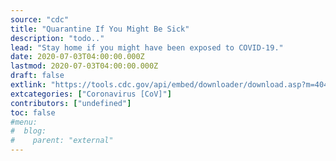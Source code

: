 ```yaml
---
source: "cdc"
title: "Quarantine If You Might Be Sick"
description: "todo.."
lead: "Stay home if you might have been exposed to COVID-19."
date: 2020-07-03T04:00:00.000Z
lastmod: 2020-07-03T04:00:00.000Z
draft: false
extlink: "https://tools.cdc.gov/api/embed/downloader/download.asp?m=404952&c=408529"
extcategories: ["Coronavirus [CoV]"]
contributors: ["undefined"]
toc: false
#menu:
#  blog:
#    parent: "external"
---
```

